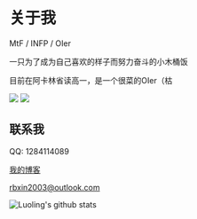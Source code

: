 # 关于我

MtF / INFP / OIer

一只为了成为自己喜欢的样子而努力奋斗的小木桶饭

目前在阿卡林省读高一，是一个很菜的OIer（枯

![](http://luogu.app.luoling8192.top:98/gen?uid=312639&query=rating)
![](http://luogu.app.luoling8192.top:98/gen?uid=312639&query=ac)

## 联系我

QQ: 1284114089

[我的博客](https://www.cnblogs.com/luoling8192/)

[rbxin2003@outlook.com](mailto:rbxin2003@outlook.com)

![Luoling's github stats](https://github-readme-stats.vercel.app/api?username=rain15z3&show_icons=true)
